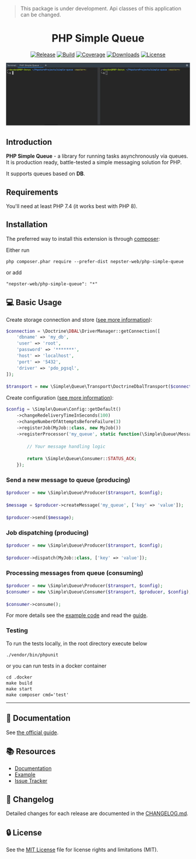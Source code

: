> This package is under development. Api classes of this application can be changed.

<p align="center">
    <h1 align="center">PHP Simple Queue</h1>
</p>

<p align="center">
    <a href="https://packagist.org/packages/nepster-web/php-simple-queue"><img src="https://shields.io/packagist/v/nepster-web/php-simple-queue.svg?include_prereleases" alt="Release"></a>
    <a href="https://travis-ci.org/github/nepster-web/php-simple-queue"><img src="https://travis-ci.org/nepster-web/php-simple-queue.svg?branch=master" alt="Build"></a>
    <a href="https://scrutinizer-ci.com/g/nepster-web/php-simple-queue/?b=master"><img src="https://scrutinizer-ci.com/g/nepster-web/php-simple-queue/badges/coverage.png?b=master" alt="Coverage"></a>
    <a href="https://packagist.org/packages/nepster-web/php-simple-queue"><img src="https://img.shields.io/packagist/dt/nepster-web/php-simple-queue.svg" alt="Downloads"></a>
    <a href="https://packagist.org/packages/nepster-web/php-simple-queue"><img src="https://img.shields.io/packagist/l/nepster-web/php-simple-queue" alt="License"></a>
</p>

<p align="center">
    <img src="./docs/php-simple-queue-941x320.gif" width="941" alt="Example of work" />
</p>


Introduction
------------

**PHP Simple Queue** - a library for running tasks asynchronously via queues.
It is production ready, battle-tested a simple messaging solution for PHP.

It supports queues based on **DB**.

Requirements
------------

You'll need at least PHP 7.4 (it works best with PHP 8).


Installation
------------

The preferred way to install this extension is through [composer](http://getcomposer.org/download/):

Either run

```
php composer.phar require --prefer-dist nepster-web/php-simple-queue
```

or add

```
"nepster-web/php-simple-queue": "*"
```


:computer: Basic Usage
----------------------

Create storage connection and store ([see more information](./docs/guide/store.md)):

```php
$connection = \Doctrine\DBAL\DriverManager::getConnection([
    'dbname' => 'my_db',
    'user' => 'root',
    'password' => '*******',
    'host' => 'localhost',
    'port' => '5432',
    'driver' => 'pdo_pgsql',
]);

$transport = new \Simple\Queue\Transport\DoctrineDbalTransport($connection);
```


Create configuration ([see more information](./docs/guide/configuration.md)):

```php
$config = \Simple\Queue\Config::getDefault()
    ->changeRedeliveryTimeInSeconds(100)
    ->changeNumberOfAttemptsBeforeFailure(3)
    ->registerJob(MyJob::class, new MyJob())
    ->registerProcessor('my_queue', static function(\Simple\Queue\Message $message, \Simple\Queue\Producer $producer): string {
   
        // Your message handling logic
        
        return \Simple\Queue\Consumer::STATUS_ACK;
    });
```

### Send a new message to queue (producing)

```php
$producer = new \Simple\Queue\Producer($transport, $config);

$message = $producer->createMessage('my_queue', ['key' => 'value']);

$producer->send($message);
```


### Job dispatching (producing)

```php
$producer = new \Simple\Queue\Producer($transport, $config);

$producer->dispatch(MyJob::class, ['key' => 'value']);
```


### Processing messages from queue (consuming)

```php
$producer = new \Simple\Queue\Producer($transport, $config);
$consumer = new \Simple\Queue\Consumer($transport, $producer, $config);

$consumer->consume();
```

For more details see the [example code](./example) and read the [guide](./docs/guide/example.md).


### Testing

To run the tests locally, in the root directory execute below

```
./vendor/bin/phpunit
```

or you can run tests in a docker container

```
cd .docker
make build
make start 
make composer cmd='test'
```

---------------------------------

## :book: Documentation

See [the official guide](./docs/guide/README.md).


## :books: Resources

* [Documentation](./docs/guide/README.md)
* [Example](./example)
* [Issue Tracker](https://github.com/nepster-web/php-simple-queue/issues)


## :newspaper: Changelog

Detailed changes for each release are documented in the [CHANGELOG.md](./CHANGELOG.md).


## :lock: License

See the [MIT License](LICENSE) file for license rights and limitations (MIT).